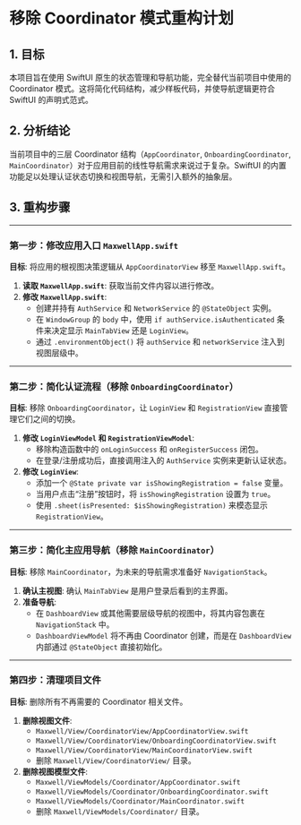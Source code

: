 # 移除 Coordinator 模式重构计划

## 1. 目标

本项目旨在使用 SwiftUI 原生的状态管理和导航功能，完全替代当前项目中使用的 Coordinator 模式。这将简化代码结构，减少样板代码，并使导航逻辑更符合 SwiftUI 的声明式范式。

## 2. 分析结论

当前项目中的三层 Coordinator 结构（`AppCoordinator`, `OnboardingCoordinator`, `MainCoordinator`）对于应用目前的线性导航需求来说过于复杂。SwiftUI 的内置功能足以处理认证状态切换和视图导航，无需引入额外的抽象层。

## 3. 重构步骤

---

### **第一步：修改应用入口 `MaxwellApp.swift`**

**目标**: 将应用的根视图决策逻辑从 `AppCoordinatorView` 移至 `MaxwellApp.swift`。

1.  **读取 `MaxwellApp.swift`**: 获取当前文件内容以进行修改。
2.  **修改 `MaxwellApp.swift`**:
    *   创建并持有 `AuthService` 和 `NetworkService` 的 `@StateObject` 实例。
    *   在 `WindowGroup` 的 `body` 中，使用 `if authService.isAuthenticated` 条件来决定显示 `MainTabView` 还是 `LoginView`。
    *   通过 `.environmentObject()` 将 `authService` 和 `networkService` 注入到视图层级中。

---

### **第二步：简化认证流程（移除 `OnboardingCoordinator`）**

**目标**: 移除 `OnboardingCoordinator`，让 `LoginView` 和 `RegistrationView` 直接管理它们之间的切换。

1.  **修改 `LoginViewModel` 和 `RegistrationViewModel`**:
    *   移除构造函数中的 `onLoginSuccess` 和 `onRegisterSuccess` 闭包。
    *   在登录/注册成功后，直接调用注入的 `AuthService` 实例来更新认证状态。
2.  **修改 `LoginView`**:
    *   添加一个 `@State private var isShowingRegistration = false` 变量。
    *   当用户点击“注册”按钮时，将 `isShowingRegistration` 设置为 `true`。
    *   使用 `.sheet(isPresented: $isShowingRegistration)` 来模态显示 `RegistrationView`。

---

### **第三步：简化主应用导航（移除 `MainCoordinator`）**

**目标**: 移除 `MainCoordinator`，为未来的导航需求准备好 `NavigationStack`。

1.  **确认主视图**: 确认 `MainTabView` 是用户登录后看到的主界面。
2.  **准备导航**:
    *   在 `DashboardView` 或其他需要层级导航的视图中，将其内容包裹在 `NavigationStack` 中。
    *   `DashboardViewModel` 将不再由 Coordinator 创建，而是在 `DashboardView` 内部通过 `@StateObject` 直接初始化。

---

### **第四步：清理项目文件**

**目标**: 删除所有不再需要的 Coordinator 相关文件。

1.  **删除视图文件**:
    *   `Maxwell/View/CoordinatorView/AppCoordinatorView.swift`
    *   `Maxwell/View/CoordinatorView/OnboardingCoordinatorView.swift`
    *   `Maxwell/View/CoordinatorView/MainCoordinatorView.swift`
    *   删除 `Maxwell/View/CoordinatorView/` 目录。
2.  **删除视图模型文件**:
    *   `Maxwell/ViewModels/Coordinator/AppCoordinator.swift`
    *   `Maxwell/ViewModels/Coordinator/OnboardingCoordinator.swift`
    *   `Maxwell/ViewModels/Coordinator/MainCoordinator.swift`
    *   删除 `Maxwell/ViewModels/Coordinator/` 目录。
